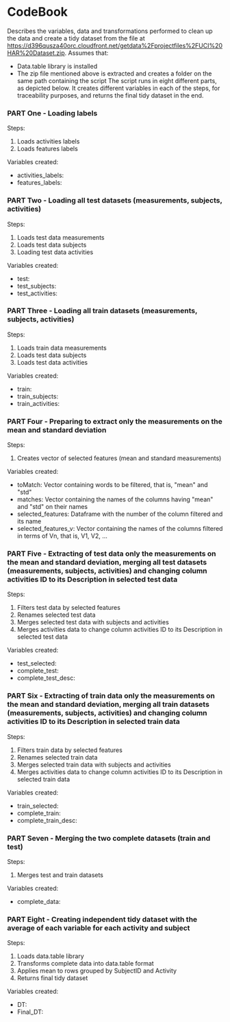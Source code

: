 CodeBook
============================

Describes the variables, data and transformations performed to clean up the data and create a tidy dataset from the file at https://d396qusza40orc.cloudfront.net/getdata%2Fprojectfiles%2FUCI%20HAR%20Dataset.zip.
Assumes that:
- Data.table library is installed
- The zip file mentioned above is extracted and creates a folder on the same path containing the script
The script runs in eight different parts, as depicted below. It creates different variables in each of the steps, for traceability purposes, and returns the final tidy dataset in the end.

### PART One - Loading labels

Steps:
1. Loads activities labels
2. Loads features labels

Variables created:
- activities_labels:
- features_labels:

### PART Two - Loading all test datasets (measurements, subjects, activities)

Steps:
1. Loads test data measurements
2. Loads test data subjects
3. Loading test data activities

Variables created:
- test:
- test_subjects:
- test_activities:

### PART Three - Loading all train datasets (measurements, subjects, activities)

Steps:
1. Loads train data measurements
2. Loads test data subjects
3. Loads test data activities

Variables created:
- train:
- train_subjects:
- train_activities:

### PART Four - Preparing to extract only the measurements on the mean and standard deviation

Steps:
1. Creates vector of selected features (mean and standard measurements)

Variables created:
- toMatch: Vector containing words to be filtered, that is, "mean" and "std"
- matches: Vector containing the names of the columns having "mean" and "std" on their names
- selected_features: Dataframe with the number of the column filtered and its name
- selected_features_v: Vector containing the names of the columns filtered in terms of Vn, that is, V1, V2, ...

### PART Five - Extracting of test data only the measurements on the mean and standard deviation, merging all test datasets (measurements, subjects, activities) and changing column activities ID to its Description in selected test data

Steps:
1. Filters test data by selected features 
2. Renames selected test data
3. Merges selected test data with subjects and activities
4. Merges activities data to change column activities ID to its Description in selected test data

Variables created:
- test_selected:
- complete_test:
- complete_test_desc:

### PART Six - Extracting of train data only the measurements on the mean and standard deviation, merging all train datasets (measurements, subjects, activities) and changing column activities ID to its Description in selected train data

Steps:
1. Filters train data by selected features 
2. Renames selected train data
3. Merges selected train data with subjects and activities
4. Merges activities data to change column activities ID to its Description in selected train data

Variables created:
- train_selected:
- complete_train:
- complete_train_desc:

### PART Seven - Merging the two complete datasets (train and test)

Steps:
1. Merges test and train datasets

Variables created:
- complete_data:

### PART Eight - Creating independent tidy dataset with the average of each variable for each activity and subject

Steps:
1. Loads data.table library
2. Transforms complete data into data.table format
3. Applies mean to rows grouped by SubjectID and Activity
4. Returns final tidy dataset

Variables created:
- DT:
- Final_DT:
